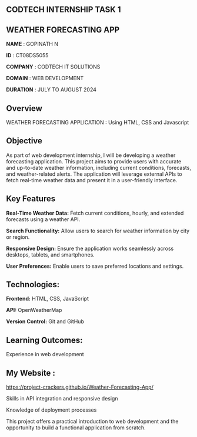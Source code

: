 ## CODTECH INTERNSHIP TASK 1 
## WEATHER FORECASTING APP

**NAME**    :    GOPINATH N

**ID**  :  CT08DS5055

**COMPANY**  :  CODTECH IT SOLUTIONS

**DOMAIN**  :  WEB DEVELOPMENT

**DURATION**  :  JULY TO AUGUST  2024

## Overview

WEATHER FORECASTING APPLICATION : Using HTML, CSS and Javascript


## Objective

  As part of web development internship, I will be developing a weather forecasting application. This project aims to provide users with accurate and up-to-date weather information, including current conditions, forecasts, and weather-related alerts. The application will leverage external APIs to fetch real-time weather data and present it in a user-friendly interface.


## Key Features

**Real-Time Weather Data:** Fetch current conditions, hourly, and extended forecasts using a weather API.

**Search Functionality:** Allow users to search for weather information by city or region.

**Responsive Design:** Ensure the application works seamlessly across desktops, tablets, and smartphones.

**User Preferences:** Enable users to save preferred locations and settings.


## Technologies:

**Frontend:** HTML, CSS, JavaScript

**API:** OpenWeatherMap

**Version Control:** Git and GitHub


## Learning Outcomes:

Experience in web development

## My Website : 

https://project-crackers.github.io/Weather-Forecasting-App/

Skills in API integration and responsive design

Knowledge of deployment processes


This project offers a practical introduction to web development and the opportunity to build a functional application from scratch.
